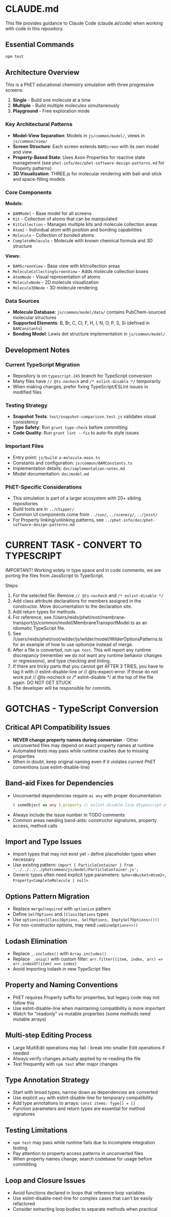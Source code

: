 # CLAUDE.md

This file provides guidance to Claude Code (claude.ai/code) when working with code in this repository.

## Essential Commands

```bash
npm test
```

## Architecture Overview

This is a PhET educational chemistry simulation with three progressive screens:
1. **Single** - Build one molecule at a time
2. **Multiple** - Build multiple molecules simultaneously  
3. **Playground** - Free exploration mode

### Key Architectural Patterns

- **Model-View Separation**: Models in `js/common/model/`, views in `js/common/view/`
- **Screen Structure**: Each screen extends `BAMScreen` with its own model and view
- **Property-Based State**: Uses Axon Properties for reactive state management (see `phet-info/doc/phet-software-design-patterns.md` for Property patterns)
- **3D Visualization**: THREE.js for molecular rendering with ball-and-stick and space-filling models

### Core Components

**Models:**
- `BAMModel` - Base model for all screens
- `Kit` - Collection of atoms that can be manipulated
- `KitCollection` - Manages multiple kits and molecule collection areas
- `Atom2` - Individual atom with position and bonding capabilities
- `Molecule` - Collection of bonded atoms
- `CompleteMolecule` - Molecule with known chemical formula and 3D structure

**Views:**
- `BAMScreenView` - Base view with kit/collection areas
- `MoleculeCollectingScreenView` - Adds molecule collection boxes
- `AtomNode` - Visual representation of atoms
- `MoleculeNode` - 2D molecule visualization
- `Molecule3DNode` - 3D molecule rendering

### Data Sources

- **Molecule Database**: `js/common/model/data/` contains PubChem-sourced molecular structures
- **Supported Elements**: B, Br, C, Cl, F, H, I, N, O, P, S, Si (defined in `BAMConstants`)
- **Bonding Model**: Lewis dot structure implementation in `js/common/model/`

## Development Notes

### Current TypeScript Migration
- Repository is on `typescript-245` branch for TypeScript conversion
- Many files have `// @ts-nocheck` and `/* eslint-disable */` temporarily
- When making changes, prefer fixing TypeScript/ESLint issues in modified files

### Testing Strategy
- **Snapshot Tests**: `test/snapshot-comparison.test.js` validates visual consistency
- **Type Safety**: Run `grunt type-check` before committing
- **Code Quality**: Run `grunt lint --fix` to auto-fix style issues

### Important Files
- Entry point: `js/build-a-molecule-main.ts`
- Constants and configuration: `js/common/BAMConstants.ts`
- Implementation details: `doc/implementation-notes.md`
- Model documentation: `doc/model.md`

### PhET-Specific Considerations
- This simulation is part of a larger ecosystem with 20+ sibling repositories
- Build tools are in `../chipper/`
- Common UI components come from `../sun/`, `../scenery/`, `../joist/`
- For Property linking/unlinking patterns, see `../phet-info/doc/phet-software-design-patterns.md`

# CURRENT TASK - CONVERT TO TYPESCRIPT
IMPORTANT! Working solely in type space and in code comments, we are porting the files from JavaScript to TypeScript.

Steps:
1. For the selected file: Remove `// @ts-nocheck` and `/* eslint-disable */`
2. Add class attribute declarations for members assigned in the constructor. Move documentation to the declaration site.
3. Add return types for methods.
4. For reference, see /Users/reids/phet/root/membrane-transport/js/common/model/MembraneTransportModel.ts as an idiomatic TypeScript file.
5. See /Users/reids/phet/root/wilder/js/wilder/model/WilderOptionsPatterns.ts for an example of how to use optionize instead of merge.
6. After a file is converted, run `npm test`. This will report any runtime discrepancy (remember we do not want any runtime behavior changes or regressions), and type checking and linting.
7. If there are tricky parts that you cannot get AFTER 3 TRIES, you have to tag it with // eslint-disable-line or // @ts-expect-error. If those do not work put // @ts-nocheck or /* eslint-disable */ at the top of the file again. DO NOT GET STUCK
8. The developer will be responsible for commits.

# GOTCHAS - TypeScript Conversion

## Critical API Compatibility Issues
- **NEVER change property names during conversion** - Other unconverted files may depend on exact property names at runtime
- Automated tests may pass while runtime crashes due to missing properties
- When in doubt, keep original naming even if it violates current PhET conventions (use eslint-disable-line)

## Band-aid Fixes for Dependencies
- Unconverted dependencies require `as any` with proper documentation:
  ```typescript
  ( someObject as any ).property // eslint-disable-line @typescript-eslint/no-explicit-any -- TODO: Fix when SomeClass is converted, see https://github.com/phetsims/build-a-molecule/issues/245
  ```
- Always include the issue number in TODO comments
- Common areas needing band-aids: constructor signatures, property access, method calls

## Import and Type Issues
- Import types that may not exist yet - define placeholder types when necessary
- Use existing pattern: `import { ParticleContainer } from '../../../../phetcommon/js/model/ParticleContainer.js';`
- Generic types often need explicit type parameters: `SphereBucket<Atom2>`, `Property<CompleteMolecule | null>`

## Options Pattern Migration  
- Replace `merge`/`required` with `optionize` pattern
- Define `SelfOptions` and `[Class]Options` types
- Use `optionize<[Class]Options, SelfOptions, EmptySelfOptions>()()`
- For non-constructor options, may need `combineOptions<>()`

## Lodash Elimination
- Replace `_.includes()` with `Array.includes()`
- Replace `_.uniq()` with custom filter: `arr.filter((item, index, arr) => arr.indexOf(item) === index)`
- Avoid importing lodash in new TypeScript files

## Property and Naming Conventions
- PhET requires Property suffix for properties, but legacy code may not follow this
- Use eslint-disable-line when maintaining compatibility is more important
- Watch for "readonly" vs mutable properties (some methods need mutable arrays)

## Multi-step Editing Process
- Large MultiEdit operations may fail - break into smaller Edit operations if needed  
- Always verify changes actually applied by re-reading the file
- Test frequently with `npm test` after major changes

## Type Annotation Strategy
- Start with broad types, narrow down as dependencies are converted
- Use explicit `any` with eslint-disable-line for temporary compatibility
- Add type annotations to arrays: `const items: Type[] = []`
- Function parameters and return types are essential for method signatures

## Testing Limitations
- `npm test` may pass while runtime fails due to incomplete integration testing
- Pay attention to property access patterns in unconverted files
- When property names change, search codebase for usage before committing

## Loop and Closure Issues
- Avoid functions declared in loops that reference loop variables
- Use eslint-disable-next-line for complex cases that can't be easily refactored
- Consider extracting loop bodies to separate methods when practical